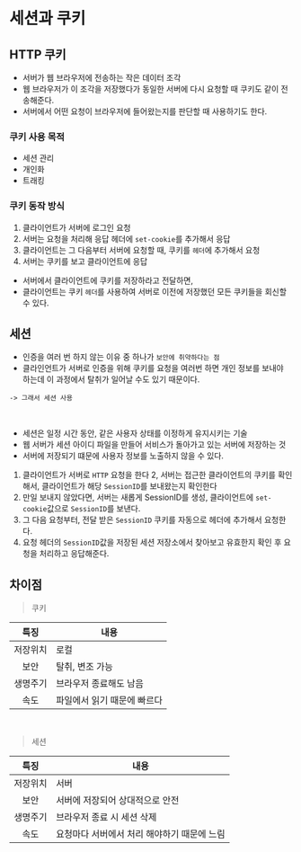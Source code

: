 # 세션과 쿠키

## HTTP 쿠키
- 서버가 웹 브라우저에 전송하는 작은 데이터 조각
- 웹 브라우저가 이 조각을 저장했다가 동일한 서버에 다시 요청할 때 쿠키도 같이 전송해준다.
- 서버에서 어떤 요청이 브라우저에 들어왔는지를 판단할 때 사용하기도 한다.

### 쿠키 사용 목적
- 세션 관리
- 개인화
- 트래킹

### 쿠키 동작 방식
1. 클라이언트가 서버에 로그인 요청
2. 서버는 요청을 처리해 응답 헤더에 `set-cookie`를 추가해서 응답
3. 클라이언트는 그 다음부터 서버에 요청할 때, 쿠키를 `헤더`에 추가해서 요청
4. 서버는 쿠키를 보고 클라이언트에 응답

- 서버에서 클라이언트에 쿠키를 저장하라고 전달하면, 
- 클라이언트는 쿠키 `헤더`를 사용하여 서버로 이전에 저장했던 모든 쿠키들을 회신할 수 있다.

## 세션
- 인증을 여러 번 하지 않는 이유 중 하나가 `보안에 취약하다는 점`
- 클라인언트가 서버로 인증을 위해 쿠키를 요청을 여러번 하면 개인 정보를 보내야 하는데
 이 과정에서 탈취가 일어날 수도 있기 때문이다. 
```
-> 그래서 세션 사용
```

</br>

- 세션은 일정 시간 동안, 같은 사용자 상태를 이정하게 유지시키는 기술
- 웹 서버가 세션 아이디 파일을 만들어 서비스가 돌아가고 있는 서버에 저장하는 것
- 서버에 저장되기 떄문에 사용자 정보를 노출하지 않을 수 있다.

1. 클라이언트가 서버로 `HTTP` 요청을 한다
2, 서버는 접근한 클라이언트의 쿠키를 확인해서, 클라이언트가 해당 `SessionID`를 보내왔는지 확인한다
3. 만일 보내지 않았다면, 서버는 새롭게 SessionID를 생성, 클라이언트에 `set-cookie`값으로 `SessionID`를 보낸다.
4. 그 다음 요청부터, 전달 받은 `SessionID` 쿠키를 자동으로 헤더에 추가해서 요청한다.
5. 요청 헤더의 `SessionID`값을 저장된 세션 저장소에서 찾아보고 유효한지 확인 후 요청을 처리하고 응답해준다.

## 차이점
> 쿠키

|특징|내용|
|:---:|---|
|저장위치|로컬                  |
|보안   |탈취, 변조 가능         |
|생명주기|브라우저 종료해도 남음    |
|속도   |파일에서 읽기 때문에 빠르다|

</br>

> 세션

|특징|내용|
|:---:|---|
|저장위치|서버                              |
|보안   |서버에 저장되어 상대적으로 안전         |
|생명주기|브라우저 종료 시 세션 삭제             |
|속도   |요청마다 서버에서 처리 해야하기 때문에 느림|


